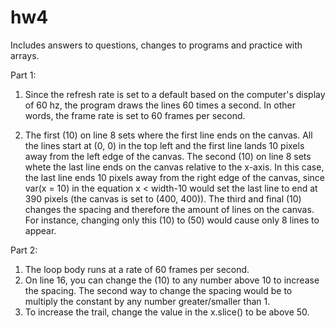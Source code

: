 # hw4
Includes answers to questions, changes to programs and practice with arrays.

Part 1:
  1) Since the refresh rate is set to a default based on the computer's display of 60 hz, the program draws the lines 60 times a second. In other words, the frame rate is set to 60 frames per second. 
  
  2) The first (10) on line 8 sets where the first line ends on the canvas. All the lines start at (0, 0) in the top left and the first line lands 10 pixels away from the left edge of the canvas. 
     The second (10) on line 8 sets whete the last line ends on the canvas relative to the x-axis. In this case, the last line ends 10 pixels away from the right edge of the canvas, since var(x = 10) in the equation x < width-10 would set the last line to end at 390 pixels (the canvas is set to (400, 400)).
     The third and final (10) changes the spacing and therefore the amount of lines on the canvas. For instance, changing only this (10) to (50) would cause only 8 lines to appear.
     
     
Part 2:
  1) The loop body runs at a rate of 60 frames per second.
  2) On line 16, you can change the (10) to any number above 10 to increase the spacing. The second way to change the spacing would be to multiply the constant by any number greater/smaller than 1. 
  3) To increase the trail, change the value in the x.slice() to be above 50.
